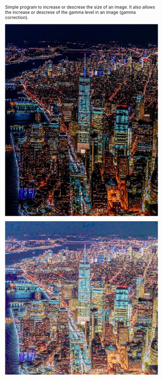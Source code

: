Simple program to increase or descrese the size of an image. It also allows the increase or descrese of the gamma level in an image (gamma correction).

![alt text](https://github.com/ReinaldoSalla/change-img-size-and-gamma/blob/master/imgs/img.jpg)

![alt text](https://github.com/ReinaldoSalla/change-img-size-and-gamma/blob/master/imgs/img-gamma(3)-resized(1000x1000).jpg)
